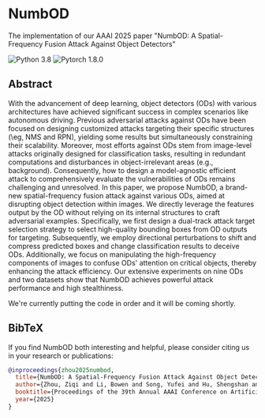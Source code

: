 # NumbOD
The implementation of our AAAI 2025 paper "NumbOD: A Spatial-Frequency Fusion Attack Against Object Detectors"

![Python 3.8](https://img.shields.io/badge/python-3.8-green.svg?style=plastic)
![Pytorch 1.8.0](https://img.shields.io/badge/pytorch-1.8.0-red.svg?style=plastic)

## Abstract
With the advancement of deep learning, object detectors (ODs) with various architectures have achieved significant success in complex scenarios like autonomous driving. Previous adversarial attacks against ODs have been focused on designing customized attacks targeting their specific structures (\eg, NMS and RPN), yielding some results but simultaneously constraining their scalability.
Moreover, most efforts against ODs stem from image-level attacks originally designed for classification tasks, resulting in redundant computations and disturbances in object-irrelevant areas (e.g., background). Consequently, how to design a model-agnostic efficient attack to comprehensively evaluate the vulnerabilities of ODs remains challenging and unresolved.
In this paper, we propose NumbOD, a brand-new spatial-frequency fusion attack against various ODs, aimed at disrupting object detection within images. We directly leverage the features output by the OD without relying on its internal structures to craft adversarial examples. Specifically, we first design a dual-track attack target selection strategy to select high-quality bounding boxes from OD outputs for targeting. Subsequently, we employ directional perturbations to shift and compress  predicted boxes and change classification results to deceive ODs. Additionally, we focus on manipulating the high-frequency components of images to confuse ODs' attention on critical objects, thereby enhancing the attack efficiency.
Our extensive experiments on nine ODs and two datasets show that NumbOD achieves powerful attack performance and high stealthiness.


We're currently putting the code in order and it will be coming shortly.


## BibTeX 
If you find NumbOD both interesting and helpful, please consider citing us in your research or publications:
```bibtex
@inproceedings{zhou2025numbod,
  title={NumbOD: A Spatial-Frequency Fusion Attack Against Object Detectors},
  author={Zhou, Ziqi and Li, Bowen and Song, Yufei and Hu, Shengshan and Wan, Wei and Zhang, Leo Yu and Yao, Dezhong and Jin, Hai},
  booktitle={Proceedings of the 39th Annual AAAI Conference on Artificial Intelligence (AAAI'25)},
  year={2025}
}
```
